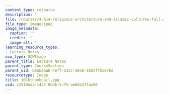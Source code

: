 ```yaml
---
content_type: resource
description: ''
file: /courses/4-614-religious-architecture-and-islamic-cultures-fall-2002/c2510ea214a76bdb5cf5ae8d323faa90_1016thumbnail.jpg
file_type: image/jpeg
image_metadata:
  caption: ''
  credit: ''
  image-alt: ''
learning_resource_types:
- Lecture Notes
ocw_type: OCWImage
parent_title: Lecture Notes
parent_type: CourseSection
parent_uid: 68abeaab-4eff-532c-e858-18d3ffb567bd
resourcetype: Image
title: 1016thumbnail.jpg
uid: c2510ea2-14a7-6bdb-5cf5-ae8d323faa90
---
```

